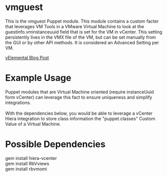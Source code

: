 vmguest
=======
This is the vmguest Puppet module. This module contains a custom facter that leverages VM Tools in a VMware Virtual Machine to look at the guestinfo.vminstanceuuid field that is set for the VM in vCenter. This setting persistently lives in the VMX file of the VM, but can be set manually from the GUI or by other API methods.  It is considered an Advanced Setting per VM.

<a href="http://velemental.com/2013/07/10/project-steel-integrating-virtual-machines-guests-with-puppet/">vElemental Blog Post</a>

Example Usage
=============
Puppet modules that are Virtual Machine oriented (require instanceUuid form vCenter) can leverage this fact to ensure uniqueness and simplify integrations.<Br><BR>
With the dependencies below, you would be able to leverage a vCenter Hiera integration to store class information the "puppet.classes" Custom Value of a Virtual Machine.

Possible Dependencies
=====================
gem install hiera-vcenter<Br>
gem install RbVviews<br>
gem install rbvmomi<br>
